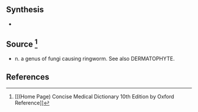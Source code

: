 ## Synthesis
- 
## Source [^1]
- n. a genus of fungi causing ringworm. See also DERMATOPHYTE.
## References

[^1]: [[(Home Page) Concise Medical Dictionary 10th Edition by Oxford Reference]]